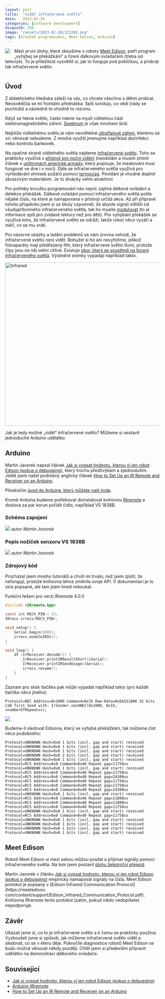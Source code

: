 ```yaml
---
layout: post
title:  "Vidět infračervené světlo"
date:   2023-02-28
categories: [software development]
disqusId: 256
image: "/assets/2023-02-28/321282.png"
tags: [kroužek programování, Meet Edison, Arduino]
---
```


<div style="float: left; margin: 0 1em 1em 0; text-align: center;"><img src="/assets/2023-02-28/321282.png" /></div>

Mezi první úlohy, které zkoušíme s roboty [Meet Edison](/tag/meet-edison), patří program „vyhýbej se překážkám“
a řízení dálkovým ovladačem (třeba od televize).
To je příležitost vysvětlit si, jak to funguje pod pokličkou, a probrat tak infračervené světlo.

<div style="clear:both"></div>
<!--more-->

## Úvod

Z didaktického hlediska záleží na vás, co chcete všechno s dětmi probrat.
Neosvědčila se mi frontální přednáška.
Spíš sonduju, co vědí (rády se pochlubí) a následně to vhodně to rozvinu.

Když se řekne světlo, často máme na mysli viditelnou část elektromagnetického záření.
[Spektrum](https://cs.wikipedia.org/wiki/Elektromagnetick%C3%A9_spektrum) je však mnohem širší.

Nejblíže viditelnému světlu je nám neviditelné [ultrafialové záření](https://cs.wikipedia.org/wiki/Ultrafialov%C3%A9_z%C3%A1%C5%99en%C3%AD), kterému se víc věnovat nebudeme.
Z mnoha využití jmenujme například dezinfekci nebo kontrolu bankovek.

Na opačné straně viditelného světla najdeme [infračervené světlo](https://cs.wikipedia.org/wiki/Infra%C4%8Derven%C3%A9_z%C3%A1%C5%99en%C3%AD). 
Toho se prakticky využívá v [přístroji pro noční vidění](https://cs.wikipedia.org/wiki/Noktovizor)
(neodolám a musím zmínit článek o [uniformách americké armády](https://www.hyperstealth.com/camo-improvement/index.html), který popisuje, že maskování musí fungovat ve dne i v noci).
Dále se infračerveného světla využívá pro vyhledávání ohnisek požárů pomocí [termovize](https://cs.wikipedia.org/wiki/Termografie).
Povídání je vhodné doplnit obrazovým materiálem.
Je to divácky velmi atraktivní.

Pro potřeby kroužku programování nás nejvíc zajímá dálkové ovládání a detekce překážek.
Dálkové ovládání pomocí infračerveného světla pošle nějaké číslo, na které je namapovaná v přístroji určitá akce.
Až při přípravě tohoto příspěvku jsem si ze školy vzpomněl, že abyste signál odlišili od všudypřítomného infračerveného světla, tak ho musíte [modulovat](https://cs.wikipedia.org/wiki/Modulace) (to je informace spíš pro zvídavé lektory než pro děti). 
Pro vyhýbání překážek se využívá toho, že infračervené světlo se odráží, takže robot něco vyzáří a měří, co se mu vrátí. 

Pro názorné ukázky a ladění problémů se nám zrovna nehodí, že infračervené světlo není vidět.
Bohužel si ho ani nevyfotíme, jelikož fotoaparáty mají předřazený filtr, který infračervené světlo tlumí, protože čipy jsou na něj velmi citlivé.
Existuje [obor, který se soustředí na focení infračerveného světla](https://cs.wikipedia.org/wiki/Infra%C4%8Derven%C3%A1_fotografie).
Výsledné snímky vypadají například takto.

<a data-flickr-embed="true" data-header="true" data-footer="true" href="https://www.flickr.com/photos/nebulant/15344514603/in/photolist-pnWDAB-9jocq2-4t8w5H-2m58Ytt-mgFyn-qhqkqU-gwnjs-n6sWJ-RY3Y28-2nirBYV-5KhyXr-48iU6d-8xbqxi-at3sJA-2jPKGFL-4rne4w-S6pEbE-6PVzK3-3NzK5Z-5vPjNC-6BjeL6-2kZCaYJ-66mjMJ-REpZ3p-cJvXJA-2ny3q2u-6ZWPkr-2iLEyXr-2jNHjTN-2obq6CW-SP7KL5-2nthmNi-N8CD2W-4tcTq5-2jP452p-Rct1A7-UuGy6W-9juxWJ-U59xcC-SUoQJS-RxsbgJ-VtTtyV-23xzPmJ-J47GYs-2gjcrCn-WMX4pK-2mFzssT-cPbSZ1-9hLWC5-2mUQ3T7" title="Infrared"><img src="https://live.staticflickr.com/7465/15344514603_7c3d61d2cb_c.jpg" width="800" height="532" alt="Infrared"></a><script async src="//embedr.flickr.com/assets/client-code.js" charset="utf-8"></script>

Jak je tedy možné „vidět“ infračervené světlo?
Můžeme si sestavit jednoduché Arduino udělátko.


## Arduino

Martin Javorek napsal článek [Jak si vypsat hodnotu, kterou ví jen robot Edison (pokus o debugging)](http://jaknato.programovanihrou.cz/edison/radar/),
který trochu předžvýkám a zjednoduším.
Ještě jsem našel podrobný anglický článek [How to Set Up an IR Remote and Receiver on an Arduino](https://www.circuitbasics.com/arduino-ir-remote-receiver-tutorial/).

Přeskočím [úvod do Arduina, který můžete najít jinde](https://bastlirna.hwkitchen.cz/zaciname-s-arduinem/).

Kromě Arduina budeme potřebovat doinstalovat knihovnu [IRremote](https://github.com/Arduino-IRremote/Arduino-IRremote)
a doslova za pár korun pořídit čidlo, například VS 1838B.


### Schéma zapojení

![](/assets/2023-02-28/schema.png)
_autor Martin Javorek_


### Popis nožiček senzoru VS 1838B

![](/assets/2023-02-28/VS_1838B.jpg)
_autor Martin Javorek_


### Zdrojový kód

Procházel jsem mnoho tutoriálů a chvíli mi trvalo, než jsem zjistil, že nefungují, protože knihovna lehce změnila svoje API.
V dokumentaci je to sice popsané, ale tam jsem hned nekoukal.

Funkční řešení pro verzi IRremote 4.0.0

```c
#include <IRremote.hpp>

const int RECV_PIN = 13;
IRrecv irrecv(RECV_PIN);

void setup() {
    Serial.begin(9600);
    irrecv.enableIRIn();
}

void loop() {
    if (IrReceiver.decode()) {
        IrReceiver.printIRResultShort(&Serial);
        IrReceiver.printIRSendUsage(&Serial); 
        irrecv.resume();
    }
}
```

Záznam pro stisk tlačítka pak může vypadat například takto (pro každé tlačítko něco jiného):

`Protocol=NEC Address=0x1000 Command=0x15 Raw-Data=0xEA151000 32 bits LSB first
Send with: IrSender.sendNEC(0x1000, 0x15, <numberOfRepeats>);`

![](/assets/2023-02-28/ovladac.jpeg)

Budeme-li sledovat Edisona, který se vyhýbá překážkám, tak můžeme číst něco podobného:

```
Protocol=UNKNOWN Hash=0x0 1 bits (incl. gap and start) received
Protocol=UNKNOWN Hash=0x0 1 bits (incl. gap and start) received
Protocol=UNKNOWN Hash=0x0 1 bits (incl. gap and start) received
Protocol=UNKNOWN Hash=0x0 2 bits (incl. gap and start) received
Protocol=UNKNOWN Hash=0x0 1 bits (incl. gap and start) received
Protocol=RC5 Address=0x0 Command=0x40 Repeat gap=11750us
Protocol=UNKNOWN Hash=0x0 1 bits (incl. gap and start) received
Protocol=RC5 Address=0x0 Command=0x40 Repeat gap=11750us
Protocol=RC5 Address=0x0 Command=0x40 Repeat gap=24200us
Protocol=RC5 Address=0x0 Command=0x40 Repeat gap=11750us
Protocol=RC5 Address=0x0 Command=0x40 Repeat gap=11750us
Protocol=RC5 Address=0x0 Command=0x40 Repeat gap=24300us
Protocol=UNKNOWN Hash=0x0 1 bits (incl. gap and start) received
Protocol=RC5 Address=0x0 Command=0x40 Repeat gap=11800us
Protocol=RC5 Address=0x0 Command=0x40 Repeat gap=11800us
Protocol=RC5 Address=0x0 Command=0x40 Repeat gap=11750us
Protocol=UNKNOWN Hash=0x0 1 bits (incl. gap and start) received
Protocol=RC5 Address=0x0 Command=0x40 Repeat gap=11750us
Protocol=UNKNOWN Hash=0x0 1 bits (incl. gap and start) received
Protocol=UNKNOWN Hash=0x0 1 bits (incl. gap and start) received
Protocol=UNKNOWN Hash=0x0 1 bits (incl. gap and start) received
Protocol=UNKNOWN Hash=0x0 1 bits (incl. gap and start) received
```


## Meet Edison

Roboti Meet Edison si mezi sebou můžou posílat a přijímat signály pomocí infračerveného světla.
Na tom jsem postavil [úlohu železniční přejezd](/software%20development/2018/08/20/uloha-zeleznicni-prejezd.html).

Martin Javorek v článku [Jak si vypsat hodnotu, kterou ví jen robot Edison (pokus o debugging)](http://jaknato.programovanihrou.cz/edison/radar/)
empiricky namapoval signály na čísla.
Meet Edison protokol je popsaný v [Edison Infrared Communication Protocol](https://meetedison. com/content/support/Edison_Infrared_Communication_Protocol.pdf).
Knihovna IRremote tento protokol (zatím, pokud nikdo nedopíšete) nepodporuje.


## Závěr

Ukázali jsme si, co to je infračervené světlo a k čemu se prakticky používá.
Vyzkoušeli jsme si způsob, jak můžeme infračervené světlo vidět a sledovat, co se v éteru děje.
Pokročilé diagnostice robotů Meet Edison se budu možná věnovat někdy později.
Chtěl jsem si především připravit udělátko na demonstraci dálkového ovladače.


## Související

- [Jak si vypsat hodnotu, kterou ví jen robot Edison (pokus o debugging)](http://jaknato.programovanihrou.cz/edison/radar/)
- [Arduino-IRremote](https://github.com/Arduino-IRremote/Arduino-IRremote#receiving-ir-codes)
- [How to Set Up an IR Remote and Receiver on an Arduino](https://www.circuitbasics.com/arduino-ir-remote-receiver-tutorial/)
